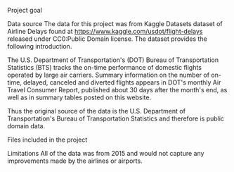 Project goal

Data source
The data for this project was from Kaggle Datasets dataset of Airline Delays found at https://www.kaggle.com/usdot/flight-delays released under CC0:Public Domain license. The dataset provides the following introduction. 

The U.S. Department of Transportation's (DOT) Bureau of Transportation Statistics (BTS) tracks the on-time performance of domestic flights operated by large air carriers. Summary information on the number of on-time, delayed, canceled and diverted flights appears in DOT's monthly Air Travel Consumer Report, published about 30 days after the month's end, as well as in summary tables posted on this website. 

Thus the original source of the data is the U.S. Department of Transportation's Bureau of Transportation Statistics and therefore is public domain data. 

Files included in the project

Limitations
All of the data was from 2015 and would not capture any improvements made by the airlines or airports. 

